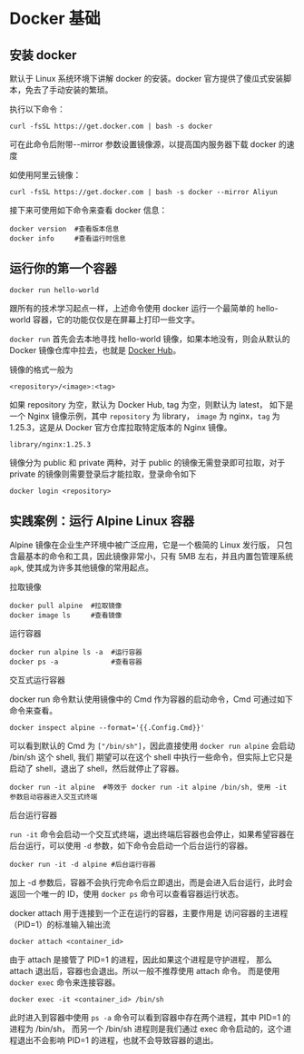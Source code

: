 # Docker 基础

## 安装 docker

默认于 Linux 系统环境下讲解 docker 的安装。docker 官方提供了傻瓜式安装脚本，免去了手动安装的繁琐。

执行以下命令：

```shell
curl -fsSL https://get.docker.com | bash -s docker
```

可在此命令后附带--mirror 参数设置镜像源，以提高国内服务器下载 docker 的速度

如使用阿里云镜像：

```shell
curl -fsSL https://get.docker.com | bash -s docker --mirror Aliyun
```

接下来可使用如下命令来查看 docker 信息：

```shell
docker version  #查看版本信息
docker info     #查看运行时信息
```

## 运行你的第一个容器

```shell
docker run hello-world
```

跟所有的技术学习起点一样，上述命令使用 docker 运行一个最简单的 hello-world 容器，它的功能仅仅是在屏幕上打印一些文字。

`docker run` 首先会去本地寻找 hello-world 镜像，如果本地没有，则会从默认的 Docker 镜像仓库中拉去，也就是 [Docker Hub](https://hub.docker.com/)。

镜像的格式一般为

```text
<repository>/<image>:<tag>
```

如果 repository 为空，默认为 Docker Hub, tag 为空，则默认为 latest，
如下是一个 Nginx 镜像示例，其中 `repository` 为 library，
`image` 为 nginx，`tag` 为 1.25.3，这是从 Docker 官方仓库拉取特定版本的 Nginx 镜像。

```text
library/nginx:1.25.3
```

镜像分为 public 和 private 两种，对于 public 的镜像无需登录即可拉取，对于 private 的镜像则需要登录后才能拉取，登录命令如下

```shell
docker login <repository>
```

## 实践案例：运行 Alpine Linux 容器

Alpine 镜像在企业生产环境中被广泛应用，它是一个极简的 Linux 发行版，
只包含最基本的命令和工具，因此镜像非常小，只有 5MB 左右，并且内置包管理系统 `apk`, 使其成为许多其他镜像的常用起点。

拉取镜像

``` shell
docker pull alpine  #拉取镜像
docker image ls     #查看镜像
```

运行容器

``` shell
docker run alpine ls -a  #运行容器
docker ps -a             #查看容器
```

交互式运行容器

docker run 命令默认使用镜像中的 Cmd 作为容器的启动命令，Cmd 可通过如下命令来查看。

``` shell
docker inspect alpine --format='{{.Config.Cmd}}'
```

可以看到默认的 Cmd 为 `["/bin/sh"]`，因此直接使用 `docker run alpine` 会启动 /bin/sh 这个 shell,
我们 期望可以在这个 shell 中执行一些命令，但实际上它只是启动了 shell，退出了 shell，然后就停止了容器。

``` shell
docker run -it alpine  #等效于 docker run -it alpine /bin/sh, 使用 -it 参数启动容器进入交互式终端
```

后台运行容器

`run -it` 命令会启动一个交互式终端，退出终端后容器也会停止，如果希望容器在后台运行，可以使用 `-d` 参数，如下命令会启动一个后台运行的容器。

``` shell
docker run -it -d alpine #后台运行容器
```

加上 -d 参数后，容器不会执行完命令后立即退出，而是会进入后台运行，此时会返回一个唯一的 ID，使用 `docker ps` 命令可以查看容器运行状态。

docker attach 用于连接到一个正在运行的容器，主要作用是 访问容器的主进程（PID=1）的标准输入输出流

``` shell
docker attach <container_id>
```

由于 attach 是接管了 PID=1 的进程，因此如果这个进程是守护进程，
那么 attach 退出后，容器也会退出。所以一般不推荐使用 attach 命令。
而是使用 `docker exec` 命令来连接容器。

``` shell
docker exec -it <container_id> /bin/sh
```

此时进入到容器中使用 `ps -a` 命令可以看到容器中存在两个进程，其中 PID=1 的进程为 /bin/sh，
而另一个 /bin/sh 进程则是我们通过 exec 命令启动的，这个进程退出不会影响 PID=1 的进程，也就不会导致容器的退出。
